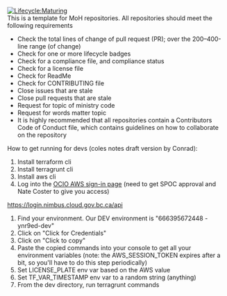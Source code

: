 [![Lifecycle:Maturing](https://img.shields.io/badge/Lifecycle-Maturing-007EC6)](<Redirect-URL>)  
This is a template for MoH repositories. All repositories should meet the following requirements
* Check the total lines of change of pull request (PR); over the 200–400-line range (of change)
* Check for one or more lifecycle badges
* Check for a compliance file, and compliance status
* Check for a license file
* Check for ReadMe
* Check for CONTRIBUTING file
* Close issues that are stale
* Close pull requests that are stale
* Request for topic of ministry code
* Request for words matter topic
* It is highly recommended that all repositories contain a Contributors Code of Conduct file, which contains guidelines on how to collaborate on the repository

How to get running for devs (coles notes draft version by Conrad):

1. Install terraform cli
1. Install terragrunt cli
1. Install aws cli
1. Log into the [OCIO AWS sign-in page](https://login.nimbus.cloud.gov.bc.ca/api) (need to get SPOC approval and Nate Coster to give you access)

https://login.nimbus.cloud.gov.bc.ca/api

1. Find your environment. Our DEV environment is "666395672448 - ynr9ed-dev"
1. Click on "Click for Credentials"
1. Click on "Click to copy"
1. Paste the copied commands into your console to get all your environment variables (note: the AWS_SESSION_TOKEN expires after a bit, so you'll have to do this step periodically)
1. Set LICENSE_PLATE env var based on the AWS value
1. Set TF_VAR_TIMESTAMP env var to a random string (anything)
1. From the dev directory, run terragrunt commands
